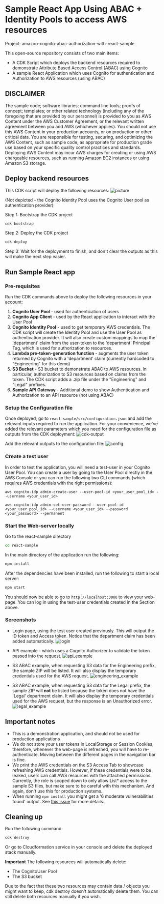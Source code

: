# Sample React App Using ABAC + Identity Pools to access AWS resources 

Project: amazon-cognito-abac-authorization-with-react-sample

This open-source repository consists of two main items:
* A CDK Script which deploys the backend resources required to demonstrate Attribute Based Access Control (ABAC) using Cognito
* A sample React Application which uses Cognito for authentication and Authorization to AWS resources (using ABAC)

## DISCLAIMER
The sample code; software libraries; command line tools; proofs of concept; templates; or other related technology (including any of the foregoing that are provided by our personnel) is provided to you as AWS Content under the AWS Customer Agreement, or the relevant written agreement between you and AWS (whichever applies). You should not use this AWS Content in your production accounts, or on production or other critical data. You are responsible for testing, securing, and optimizing the AWS Content, such as sample code, as appropriate for production grade use based on your specific quality control practices and standards. Deploying AWS Content may incur AWS charges for creating or using AWS chargeable resources, such as running Amazon EC2 instances or using Amazon S3 storage. 

## Deploy backend resources
This CDK script will deploy the following resources:
![picture](resources/pictures/architecture-diagram.png)

(Not depicted - the Cognito Identity Pool uses the Cognito User pool as authentication provider)

Step 1: Bootstrap the CDK project
```sh
cdk bootstrap
```

Step 2: Deploy the CDK project
```sh
cdk deploy
```

Step 3: Wait for the deployment to finish, and don't clear the outputs as this will make the next step easier.

## Run Sample React app
### Pre-requisites
Run the CDK commands above to deploy the following resources in your account:
1. **Cognito User Pool** - used for authentication of users
2. **Cognito App Client** - used by the React application to interact with the User Pool
3. **Cognito Identity Pool** - used to get temporary AWS credentials. The CDK script will create the Identity Pool and use the User Pool as authentication provider. It will also create custom mappings to map the 'department' claim from the user-token to the 'department' Principal Tag, which is used for authorization to resources.
4. **Lambda pre-token-generation function** - augments the user token returned by Cognito with a 'department' claim (currently hardcoded to "Engineering" for this demo) 
5. **S3 Bucket** - S3 bucket to demonstrate ABAC to AWS resources. In particular, authorization to S3 resources based on claims from the token. The CDK script adds a .zip file under the "Engineering" and "Legal" prefixes. 
6. **Sample API Gateway** - Additional demo to show Authentication and Authorization to an API resource (not using ABAC)

### Setup the Configuration file
Once deployed, go to `react-sample/src/configuration.json` and add the relevant inputs required to run the application. For your convenience, we've added the relevant parameters which you need for the configuration file as outputs from the CDK deployment:
![cdk-output](resources/pictures/cdk-outputs.png)

Add the relevant outputs to the configuration file:
![config](resources/pictures/config-file.png)

### Create a test user
In order to test the application, you will need a test-user in your Cognito User Pool. You can create a user by going to the User Pool directly in the AWS Console or you can run the following two CLI commands (which requires AWS credentials with the right permissions):
```shell
aws cognito-idp admin-create-user --user-pool-id <your_user_pool_id> --username <your_user_id>
```
```shell
aws cognito-idp admin-set-user-password --user-pool-id <your_user_pool_id> --username <your_user_id> --password <your_password> --permanent
``` 
### Start the Web-server locally
Go to the react-sample directory
```sh
cd react-sample
```

In the main directory of the application run the following:

```sh
npm install
```

After the dependencies have been installed, run the following to start a local server:

```sh
npm start
```

You should now be able to go to `http://localhost:3000` to view your web-page. You can log in using the test-user credentials created in the Section above. 

### Screenshots
* Login page, using the test user created previously. This will output the ID token and Access token. Notice that the department claim has been added automatically.
![login](resources/pictures/demo-login.png)

* API example - which uses a Cognito Authorizer to validate the token passed into the request. 
![api_example](resources/pictures/api-example.png)

* S3 ABAC example, when requesting S3 data for the Engineering prefix, the sample ZIP will be listed. It will also display the temporary credentials used for the AWS request.
![engineering_example](resources/pictures/engineering-s3-example.png)

* S3 ABAC example, when requesting S3 data for the Legal prefix, the sample ZIP will **not** be listed because the token does not have the 'Legal' department claim. It will also display the temporary credentials used for the AWS request, but the response is an Unauthorized error.
![legal_example](resources/pictures/legal-s3-example.png)


## Important notes
* This is a demonstration application, and should not be used for production applications
* We do not store your user tokens in LocalStorage or Session Cookies, therefore, whenever the web-page is refreshed, you will have to re-authenticate. Moving between the different pages in the navigation bar is fine.
* We print the AWS credentials on the S3 Access Tab to showcase refreshing AWS credentials. However, if these credentials were to be leaked, users can call AWS resources with the attached permissions. Currently, the role is scoped down to only allow List* access to the sample S3 files, but make sure to be careful with this mechanism. And again, don't use this for production systems.
* When running `npm install` you might get a '6 moderate vulnerabilities found' output. See [this issue](https://github.com/facebook/create-react-app/issues/11174) for more details.
  
## Cleaning up
Run the following command:
```sh
cdk destroy
```

Or go to Cloudformation service in your console and delete the deployed stack manually.

**Important** The following resources will automatically delete:
* The CognitoUser Pool
* The S3 bucket

Due to the fact that these two resources may contain data / objects you might want to keep, cdk destroy doesn't automatically delete them. You can still delete both resources manually if you wish.